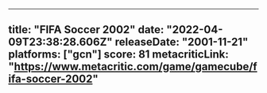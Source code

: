 
---
title: "FIFA Soccer 2002"
date: "2022-04-09T23:38:28.606Z"
releaseDate: "2001-11-21"
platforms: ["gcn"]
score: 81
metacriticLink: "https://www.metacritic.com/game/gamecube/fifa-soccer-2002"
---

